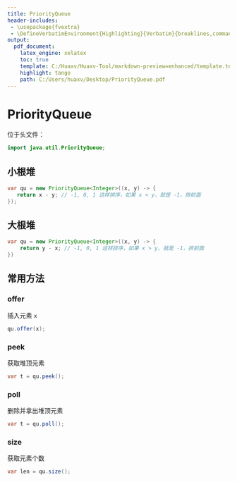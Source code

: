 ```yaml
---
title: PriorityQueue
header-includes:
 - \usepackage{fvextra}
 - \DefineVerbatimEnvironment{Highlighting}{Verbatim}{breaklines,commandchars=\\\{\}}
output:
  pdf_document:
    latex_engine: xelatex
    toc: true
    template: C:/Huaxv/Huaxv-Tool/markdown-preview=enhanced/template.tex
    highlight: tango
    path: C:/Users/huaxv/Desktop/PriorityQueue.pdf
---
```


# PriorityQueue

位于头文件：

```java
import java.util.PriorityQueue;
```

## 小根堆

```java
var qu = new PriorityQueue<Integer>((x, y) -> {
   return x - y; // -1, 0, 1 这样排序，如果 x < y，就是 -1，排前面 
});
```

## 大根堆

```java
var qu = new PriorityQueue<Integer>((x, y) -> {
    return y - x; // -1, 0, 1 这样排序，如果 x > y，就是 -1，排前面
})
```

## 常用方法

### offer

插入元素 `x`

```java
qu.offer(x);
```

### peek

获取堆顶元素

```java
var t = qu.peek();
```

### poll

删除并拿出堆顶元素

```java
var t = qu.poll();
```

### size

获取元素个数

```java
var len = qu.size();
```
